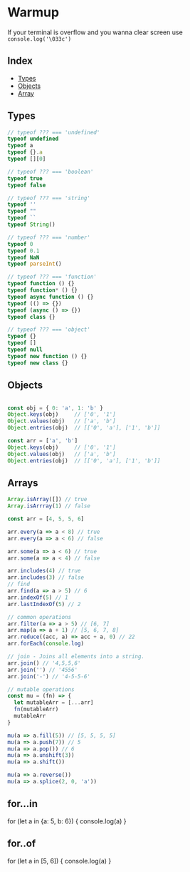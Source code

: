 
# Warmup

If your terminal is overflow and you wanna clear screen use `console.log('\033c')`

## Index
* [Types](#types)
* [Objects](#objects)
* [Array](#array)

## Types <a name="types"></a>

```js
// typeof ??? === 'undefined'
typeof undefined
typeof a
typeof {}.a
typeof [][0]

// typeof ??? === 'boolean'
typeof true
typeof false

// typeof ??? === 'string'
typeof ''
typeof ""
typeof ``
typeof String()

// typeof ??? === 'number'
typeof 0
typeof 0.1
typeof NaN
typeof parseInt()

// typeof ??? === 'function'
typeof function () {}
typeof function* () {}
typeof async function () {}
typeof (() => {})
typeof (async () => {})
typeof class {}

// typeof ??? === 'object'
typeof {}
typeof []
typeof null
typeof new function () {}
typeof new class {}
```

## Objects <a name="objects"></a>

```js

const obj = { 0: 'a', 1: 'b' }
Object.keys(obj)     // ['0', '1']
Object.values(obj)   // ['a', 'b']
Object.entries(obj)  // [['0', 'a'], ['1', 'b']]

const arr = ['a', 'b']
Object.keys(obj)     // ['0', '1']
Object.values(obj)   // ['a', 'b']
Object.entries(obj)  // [['0', 'a'], ['1', 'b']]
```

## Arrays <a name="arrays"></a>

```js
Array.isArray([]) // true
Array.isArrray(1) // false

const arr = [4, 5, 5, 6]

arr.every(a => a < 8) // true
arr.every(a => a < 6) // false

arr.some(a => a < 6) // true
arr.some(a => a < 4) // false

arr.includes(4) // true
arr.includes(3) // false
// find
arr.find(a => a > 5) // 6
arr.indexOf(5) // 1 
arr.lastIndexOf(5) // 2

// common operations
arr.filter(a => a > 5) // [6, 7]
arr.map(a => a + 1) // [5, 6, 7, 8]
arr.reduce((acc, a) => acc + a, 0) // 22
arr.forEach(console.log)

// join - Joins all elements into a string.
arr.join() // '4,5,5,6'
arr.join('') // '4556'
arr.join('-') // '4-5-5-6'

// mutable operations
const mu = (fn) => {
  let mutableArr = [...arr]
  fn(mutableArr)
  mutableArr
}

mu(a => a.fill(5)) // [5, 5, 5, 5]
mu(a => a.push(7)) // 5
mu(a => a.pop()) // 6
mu(a => a.unshift(3))
mu(a => a.shift())

mu(a => a.reverse())
mu(a => a.splice(2, 0, 'a'))

```

## for...in

for (let a in {a: 5, b: 6}) {
  console.log(a)
}

## for..of

for (let a in [5, 6]) {
  console.log(a)
}

##